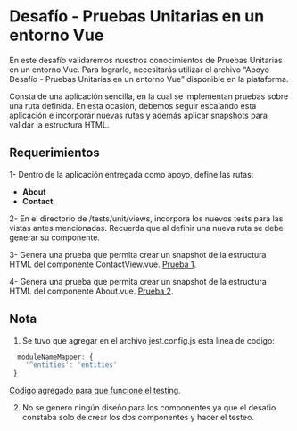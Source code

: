 # Desafío - Pruebas Unitarias en un entorno Vue

En este desafío validaremos nuestros conocimientos de Pruebas Unitarias en un entorno Vue. Para lograrlo, necesitarás utilizar el archivo “Apoyo Desafío - Pruebas Unitarias en un entorno Vue” disponible en la plataforma.   

Consta de una aplicación sencilla, en la cual se implementan pruebas sobre una ruta definida. En esta ocasión, debemos seguir escalando esta aplicación e incorporar nuevas rutas y además aplicar snapshots para validar la estructura HTML.

## Requerimientos
1- Dentro de la aplicación entregada como apoyo, define las rutas:

- **About**
- **Contact**

2- En el directorio de /tests/unit/views, incorpora los nuevos tests para las vistas antes mencionadas. Recuerda que al definir una nueva ruta se debe generar su componente.

3- Genera una prueba que permita crear un snapshot de la estructura HTML del componente ContactView.vue. [Prueba 1](./tests/unit/views/contact.spec.js#1).

4- Genera una prueba que permita crear un snapshot de la estructura HTML del componente About.vue. [Prueba 2](./tests/unit/views/about.spec.js#1).


## Nota

1. Se tuvo que agregar en el archivo jest.config.js esta linea de codigo:

```   javascript
  moduleNameMapper: {
    '^entities': 'entities'
 }
```
[Codigo agregado para que funcione el testing](./jest.config.js#3).

2. No se genero ningún diseño para los componentes ya que el desafio constaba solo de crear los dos componentes y hacer el testeo.